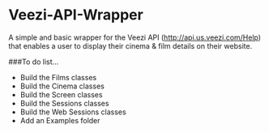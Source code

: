 # Veezi-API-Wrapper
A simple and basic wrapper for the Veezi API (http://api.us.veezi.com/Help) that enables a user to display their cinema & film details  on their website.

###To do list...
+ Build the Films classes 
+ Build the Cinema classes
+ Build the Screen classes
+ Build the Sessions classes
+ Build the Web Sessions classes
+ Add an Examples folder 

